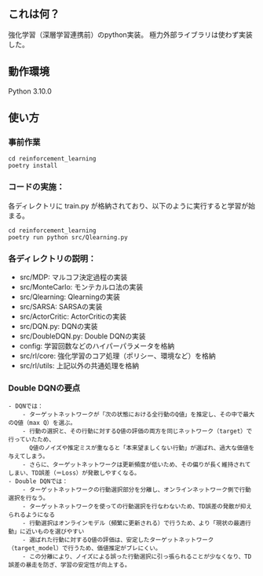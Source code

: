 ## これは何？
強化学習（深層学習連携前）のpython実装。
極力外部ライブラリは使わず実装した。

## 動作環境
Python 3.10.0

## 使い方
### 事前作業
```
cd reinforcement_learning
poetry install
```

### コードの実施：
各ディレクトリに train.py が格納されており、以下のように実行すると学習が始まる。
```
cd reinforcement_learning
poetry run python src/Qlearning.py
```

### 各ディレクトリの説明：
- src/MDP: マルコフ決定過程の実装
- src/MonteCarlo: モンテカルロ法の実装
- src/Qlearning: Qlearningの実装
- src/SARSA: SARSAの実装
- src/ActorCritic: ActorCriticの実装
- src/DQN.py: DQNの実装
- src/DoubleDQN.py: Double DQNの実装
- config: 学習回数などのハイパーパラメータを格納
- src/rl/core: 強化学習のコア処理（ポリシー、環境など）を格納
- src/rl/utils: 上記以外の共通処理を格納

### Double DQNの要点
```
- DQNでは：
    - ターゲットネットワークが「次の状態における全行動のQ値」を推定し、その中で最大のQ値（max Q）を選ぶ。
    - 行動の選択と、その行動に対するQ値の評価の両方を同じネットワーク（target）で行っていたため、
      Q値のノイズや推定ミスが重なると「本来望ましくない行動」が選ばれ、過大な価値を与えてしまう。
    - さらに、ターゲットネットワークは更新頻度が低いため、その偏りが長く維持されてしまい、TD誤差（＝Loss）が発散しやすくなる。
- Double DQNでは：
    - ターゲットネットワークの行動選択部分を分離し、オンラインネットワーク側で行動選択を行なう。
    - ターゲットネットワークを使っての行動選択を行なわないため、TD誤差の発散が抑えられるようになる
    - 行動選択はオンラインモデル（頻繁に更新される）で行うため、より「現状の最適行動」に近いものを選びやすい
    - 選ばれた行動に対するQ値の評価は、安定したターゲットネットワーク（target_model）で行うため、価値推定がブレにくい。
    - この分離により、ノイズによる誤った行動選択に引っ張られることが少なくなり、TD誤差の暴走を防ぎ、学習の安定性が向上する。
```
